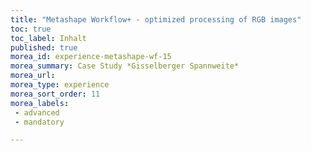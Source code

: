 ```yaml
---
title: "Metashape Workflow+ - optimized processing of RGB images"
toc: true
toc_label: Inhalt
published: true
morea_id: experience-metashape-wf-15
morea_summary: Case Study *Gisselberger Spannweite*
morea_url: 
morea_type: experience
morea_sort_order: 11
morea_labels:
 - advanced
 - mandatory 

---
```




  <!-- Include the CesiumJS JavaScript and CSS files -->
  <script src="https://cesium.com/downloads/cesiumjs/releases/1.94/Build/Cesium/Cesium.js"></script>
  <link href="https://cesium.com/downloads/cesiumjs/releases/1.94/Build/Cesium/Widgets/widgets.css" rel="stylesheet">


  <div id="cesiumContainer" ></div>

  <script>
    Cesium.Ion.defaultAccessToken ='eyJhbGciOiJIUzI1NiIsInR5cCI6IkpXVCJ9.eyJqdGkiOiI0M2ViYjgxYi00M2YzLTQ4YjktOTk3NS1iMmQ5MTk2NjllMDgiLCJpZCI6OTYyNDQsImlhdCI6MTY1NDM1NjIyM30.qRSJjdQBu8tWhq6TzyzZnI7k1N4Wg9WehpSIzOKrxjg';

var west = 8.7476979731805926;
var south = 50.7586199274002183;
var east = 8.7589530542385923;
var north = 50.7672082855122184;

var rectangle = Cesium.Rectangle.fromDegrees(west, south, east, north);
Cesium.Camera.DEFAULT_VIEW_FACTOR = 0.0001;
Cesium.Camera.DEFAULT_VIEW_RECTANGLE = rectangle;

const viewer = new Cesium.Viewer("cesiumContainer", {
    baseLayerPicker: false, animation: false, timeline: false
});


const layer = viewer.imageryLayers.addImageryProvider(
  new Cesium.IonImageryProvider({ assetId: 1085315 })
);
  </script>
 
